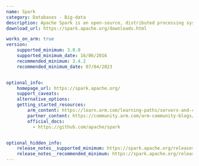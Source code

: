 ```yaml
---
name: Spark
category: Databases - Big-data
description: Apache Spark is an open-source, distributed processing system used for big data workloads. 
download_url: https://spark.apache.org/downloads.html

works_on_arm: true
version:
    supported_minimum: 3.0.0
    supported_minimum_date: 16/06/2016
    recommended_minimum: 3.4.2
    recommended_minimum_date: 07/04/2023


optional_info:
    homepage_url: https://spark.apache.org/
    support_caveats:
    alternative_options:
    getting_started_resources:
        arm_content: https://learn.arm.com/learning-paths/servers-and-cloud-computing/spark/
        partner_content: https://community.arm.com/arm-community-blogs/b/infrastructure-solutions-blog/posts/spark-on-aws-graviton2-real-time-analysis-using-spark-streaming
        official_docs: 
          - https://github.com/apache/spark


optional_hidden_info:
    release_notes__supported_minimum: https://spark.apache.org/releases/spark-release-3-0-0.html
    release_notes__recommended_minimum: https://spark.apache.org/releases/spark-release-3-4-2.html
---
```

